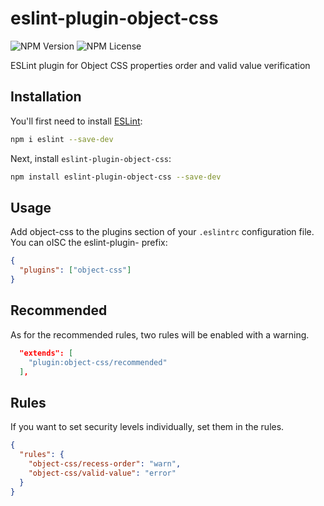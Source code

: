 # eslint-plugin-object-css

![NPM Version](https://img.shields.io/npm/v/eslint-plugin-object-css?color=brightgreen)
![NPM License](https://img.shields.io/npm/l/eslint-plugin-object-css?color=yellow)

ESLint plugin for Object CSS properties order and valid value verification

## Installation

You'll first need to install [ESLint](https://eslint.org/):

```sh
npm i eslint --save-dev
```

Next, install `eslint-plugin-object-css`:

```sh
npm install eslint-plugin-object-css --save-dev
```

## Usage

Add object-css to the plugins section of your `.eslintrc` configuration file. You can oISC the eslint-plugin- prefix:

```json
{
  "plugins": ["object-css"]
}
```

## Recommended

As for the recommended rules, two rules will be enabled with a warning.

```json
  "extends": [
    "plugin:object-css/recommended"
  ],
```

## Rules

If you want to set security levels individually, set them in the rules.

```json
{
  "rules": {
    "object-css/recess-order": "warn",
    "object-css/valid-value": "error"
  }
}
```
